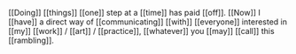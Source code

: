 [[Doing]] [[things]] [[one]] step at a [[time]] has paid [[off]]. [[Now]] I [[have]] a direct way of [[communicating]] [[with]] [[everyone]] interested in [[my]] [[work]] / [[art]] / [[practice]], [[whatever]] you [[may]] [[call]] this [[rambling]].